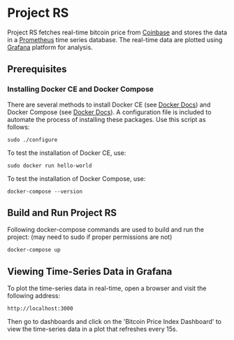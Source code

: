 # Project RS
Project RS fetches real-time bitcoin price from [Coinbase](https://api.coinbase.com/) and stores the data in a [Prometheus](https://prometheus.io/) time series database. The real-time data are plotted using [Grafana](https://grafana.com/) platform for analysis. 

## Prerequisites
### Installing Docker CE and Docker Compose
There are several methods to install Docker CE (see [Docker Docs](https://docs.docker.com/install/linux/docker-ce/ubuntu/)) and Docker Compose (see [Docker Docs](https://docs.docker.com/compose/install/#install-compose)). A configuration file is included to automate the process of installing these packages. Use this script as follows:
```
sudo ./configure
```

To test the installation of Docker CE, use:
```
sudo docker run hello-world
```

To test the installation of Docker Compose, use:
```
docker-compose --version
```

## Build and Run Project RS
Following docker-compose commands are used to build and run the project: (may need to sudo if proper permissions are not)
```
docker-compose up
```
## Viewing Time-Series Data in Grafana
To plot the time-series data in real-time, open a browser and visit the following address:
```
http://localhost:3000
```
Then go to dashboards and click on the 'Bitcoin Price Index Dashboard' to view the time-series data in a plot that refreshes every 15s.

